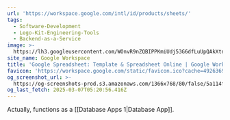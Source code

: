 ```yaml
---
url: 'https://workspace.google.com/intl/id/products/sheets/'
tags:
  - Software-Development
  - Lego-Kit-Engineering-Tools
  - Backend-as-a-Service
image: >-
  https://lh3.googleusercontent.com/WOnvR9nZQBIPPKmiUdj53G6dfLuUpQAkXtnsvYwRDfr5Cn_ZpkACdeZFUMbXt3Wh4z0udpcBRk-7snLoa5xCSemBnMaeOK9B4wAT2A=w1600-rj-e365
site_name: Google Workspace
title: 'Google Spreadsheet: Template & Spreadsheet Online | Google Workspace'
favicon: 'https://workspace.google.com/static/favicon.ico?cache=4926369'
og_screenshot_url: >-
  https://og-screenshots-prod.s3.amazonaws.com/1366x768/80/false/5a114f796ea6997d60640614d340b231af3e2113fc131fda82cc505a4eadd9a8.jpeg
og_last_fetch: 2025-03-07T05:20:56.416Z
---
```

Actually, functions as a [[Database Apps 1|Database App]].
